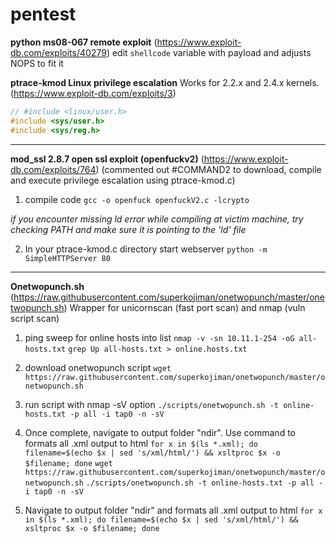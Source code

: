 # pentest
 



**python ms08-067 remote exploit** (https://www.exploit-db.com/exploits/40279)
edit `shellcode` variable with payload and adjusts NOPS to fit it

 **ptrace-kmod Linux privilege escalation** Works for 2.2.x and 2.4.x kernels. (https://www.exploit-db.com/exploits/3) 
```c
// #include <linux/user.h>
#include <sys/user.h>
#include <sys/reg.h>
```

---

**mod_ssl 2.8.7 open ssl exploit (openfuckv2)** (https://www.exploit-db.com/exploits/764)
(commented out #COMMAND2 to download, compile and execute privilege escalation using ptrace-kmod.c)

1. compile code
`gcc -o openfuck openfuckV2.c -lcrypto`

_if you encounter missing ld error while compiling at victim machine, try checking PATH and make sure it is pointing to the 'ld' file_

2. In your ptrace-kmod.c directory start webserver
`python -m SimpleHTTPServer 80`

---

**Onetwopunch.sh** (https://raw.githubusercontent.com/superkojiman/onetwopunch/master/onetwopunch.sh) Wrapper for unicornscan (fast port scan) and nmap (vuln script scan)
1. ping sweep for online hosts into list
`nmap -v -sn 10.11.1-254 -oG all-hosts.txt`
`grep Up all-hosts.txt > online.hosts.txt`

2. download onetwopunch script
`wget https://raw.githubusercontent.com/superkojiman/onetwopunch/master/onetwopunch.sh`
 
3. run script with nmap -sV option
`./scripts/onetwopunch.sh -t online-hosts.txt -p all -i tap0 -n -sV`
 
4. Once complete, navigate to output folder "ndir". Use command to formats all .xml output to html
`for x in $(ls *.xml); do filename=$(echo $x | sed 's/xml/html/') && xsltproc $x -o $filename; done`
`wget https://raw.githubusercontent.com/superkojiman/onetwopunch/master/onetwopunch.sh`
`./scripts/onetwopunch.sh -t online-hosts.txt -p all -i tap0 -n -sV`

5. Navigate to output folder "ndir" and formats all .xml output to html
`for x in $(ls *.xml); do filename=$(echo $x | sed 's/xml/html/') && xsltproc $x -o $filename; done`